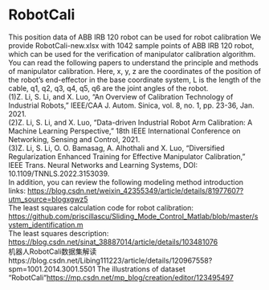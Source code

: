 # RobotCali
This position data of  ABB IRB 120 robot can be used for robot calibration
We provide RobotCali-new.xlsx with 1042 sample points of ABB IRB 120 robot, which can be used for the verification of manipulator calibration algorithm.  You can read the following papers to understand the principle and methods of manipulator calibration. Here, x, y, z are the coordinates of the position of the robot’s end-effector in the base coordinate system, L is the length of the cable, q1, q2, q3, q4, q5, q6 are the joint angles of the robot.  
(1)Z. Li, S. Li, and X. Luo, “An Overview of Calibration Technology of Industrial Robots,” IEEE/CAA J. Autom. Sinica, vol. 8, no. 1, pp. 23-36, Jan. 2021.  
(2)Z. Li, S. Li, and X. Luo, “Data-driven Industrial Robot Arm Calibration: A Machine Learning Perspective,” 18th IEEE International Conference on Networking, Sensing and Control, 2021.  
(3)Z. Li, S. Li, O. O. Bamasag, A. Alhothali and X. Luo, “Diversified Regularization Enhanced Training for Effective Manipulator Calibration,” IEEE Trans. Neural Networks and Learning Systems, DOI: 10.1109/TNNLS.2022.3153039.  
In addition, you can review the following modeling method introduction links: https://blog.csdn.net/weixin_42355349/article/details/81977607?utm_source=blogxgwz5  
The least squares calculation code for robot calibration: https://github.com/priscillascu/Sliding_Mode_Control_Matlab/blob/master/system_identification.m  
The least squares description:  
https://blog.csdn.net/sinat_38887014/article/details/103481076  
机器人RobotCali数据集解读https://blog.csdn.net/Libing111223/article/details/120967558?spm=1001.2014.3001.5501
The illustrations of dataset “RobotCali“https://mp.csdn.net/mp_blog/creation/editor/123495497
